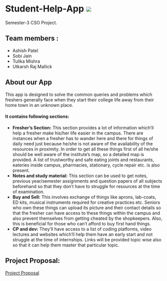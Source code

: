 # Student-Help-App               ![](https://img.shields.io/badge/StudentHelpApp-a.svg)
Semester-3 CSO Project.

## Team members :
* Ashish Patel
* Sobi Jain
* Tulika Mishra
* Utkarsh Raj Mallick

## About our App
This app is designed to solve the common queries and problems which
freshers generally face when they start their college life away from their
home town in an unknown place.
#### It contains following sections:

- **Fresher’s Section:** This section provides a lot of information which’ll
help a fresher make his/her life easier in the campus. There are
instances when a fresher has to wander here and there for things of
daily need just because he/she is not aware of the availability of the
resources in proximity. In order to get all these things first of all
he/she should be well aware of the institute’s map, so a detailed map
is provided. A list of trustworthy and safe eating joints and
restaurants, eateries inside campus, pharmacies, stationary, cycle
repair etc. is also present.
- **Notes and study material:** This section can be used to get notes,
previous year/semester assignments and question papers of all
subjects beforehand so that they don’t have to struggle for resources
at the time of examination.
- **Buy and Sell:** This involves exchange of things like aprons, lab-coats,
ED kits, musical instruments required for creative practices etc.
Seniors who own these things can upload its picture and their contact
details so that the fresher can have access to these things within the
campus and also prevent themselves from getting cheated by the
shopkeepers. Also, this is beneficial for those who can’t afford to buy
first hand things.
- **CP and dev:** They’ll have access to a list of coding platforms, video
lectures and websites which’ll help them have an early start and not
struggle at the time of internships. Links will be provided topic wise
also so that it can help them master that particular topic.

## Project Proposal:
[Project Proposal](https://filebin.net/pvsq772kdg4uj80o)





